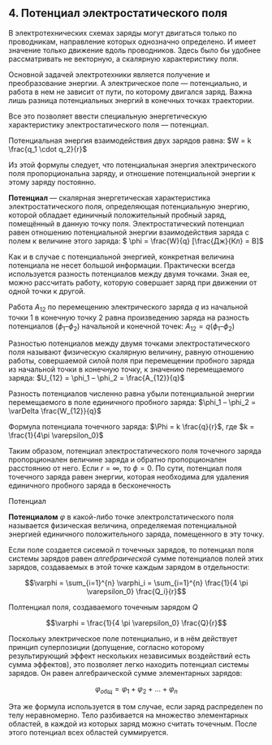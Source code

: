 ## 4. Потенциал электростатического поля

В электротехнических схемах заряды могут двигаться только по проводникам, направление которых однозначно определено. И имеет значение только движение вдоль проводников. Здесь было бы удобнее рассматривать не векторную, а скалярную характеристику поля.

Основной задачей электротехники является получение и преобразование энергии. А электрическое поле — потенциально, и работа в нем не зависит от пути, по которому двигался заряд. Важна лишь разница потенциальных энергий в конечных точках траектории.

Все это позволяет ввести специальную энергетическую характеристику электростатического поля — потенциал.

Потенциальная энергия взаимодействия двух зарядов равна: $W = k \frac{q_1 \cdot q_2}{r}$

Из этой формулы следует, что потенциальная энергия электрического поля пропорциональна заряду, и отношение потенциальной энергии к этому заряду постоянно.

**Потенциал** — скалярная энергетическая характеристика электростатического поля, определяющая потенциальную энергию, которой обладает единичный положительный пробный заряд, помещённый в данную точку поля. Электростатический потенциал равен отношению потенциальной энергии взаимодействия заряда с полем к величине этого заряда: $ \phi = \frac{W}{q} [\frac{Дж}{Кл} = В]$

Как и в случае с потенциальной энергией, конкретная величина потенциала не несет большой информации. Практически всегда используется разность потенциалов между двумя точками. Зная ее, можно рассчитать работу, которую совершает заряд при движении от одной точки к другой.

Работа $А_{12}$ по перемещению электрического заряда $q$ из начальной точки 1 в конечную точку 2 равна произведению заряда на разность потенциалов $(\phi_1 – \phi_2)$ начальной и конечной точек: $А_{12} = q(\phi_1 – \phi_2)$

Разностью потенциалов между двумя точками электростатического поля называют физическую скалярную величину, равную отношению работы, совершаемой силой поля при перемещении пробного заряда из начальной точки в конечную точку, к значению перемещаемого заряда: $U_{12} = \phi_1 – \phi_2 = \frac{А_{12}}{q}$

Разность потенциалов численно равна убыли потенциальной энергии перемещаемого в поле единичного пробного заряда: $\phi_1 – \phi_2 = \varDelta \frac{W_{12}}{q}$

Формула потенциала точечного заряда: $\Phi = k \frac{q}{r}$, где $k = \frac{1}{4\pi \varepsilon_0}$

Таким образом, потенциал электростатического поля точечного заряда пропорционален величине заряда и обратно пропорционален расстоянию от него. Если $r=\infty$, то $\phi=0$. По сути, потенциал поля точечного заряда равен энергии, которая необходима для удаления единичного пробного заряда в бесконечность

Потенциал

**Потенциалом** $\varphi$ в какой-либо точке электролстатического поля называется физическая величина, определяемая потенциальной энергией единичного положительного заряда, помещенного в эту точку.

Если поле создается сисемой $n$ точечных зарядов, то потенциал поля системы зарядов равен *алгебраической* сумме потенциалов полей этих зарядов, создаваемых в этой точке каждым зарядом в отдельности:

$$\varphi = \sum_{i=1}^{n} \varphi_i = \sum_{i=1}^{n} \frac{1}{4 \pi \varepsilon_0} \frac{Q_i}{r}$$

Полтенциал поля, создаваемого точечным зарядом $Q$

$$\varphi = \frac{1}{4 \pi \varepsilon_0} \frac{Q}{r}$$

Поскольку электрическое поле потенциально, и в нём действует принцип суперпозиции (допущение, согласно которому результирующий эффект нескольких независимых воздействий есть сумма эффектов), это позволяет легко находить потенциал системы зарядов. Он равен алгебраической сумме элементарных зарядов:

$$\varphi_{общ} = \varphi_1 + \varphi_2 + \dotsc + \varphi_n$$

Эта же формула используется в том случае, если заряд распределен по телу неравномерно. Тело разбивается на множество элементарных областей, в каждой из которых заряд можно считать точечным. После этого потенциал всех областей суммируется.